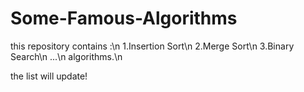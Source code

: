 # Some-Famous-Algorithms
this repository contains :\n
1.Insertion Sort\n
2.Merge Sort\n
3.Binary Search\n
...\n
algorithms.\n

the list will update!
